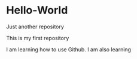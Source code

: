 # Hello-World
Just another repository

This is my first repository

I am learning how to use Github. I am also learning 
